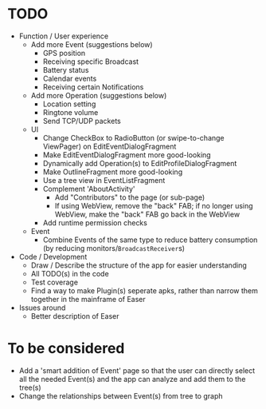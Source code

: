 TODO
=====
* Function / User experience
	* Add more Event (suggestions below)
		* GPS position
		* Receiving specific Broadcast
		* Battery status
		* Calendar events
		* Receiving certain Notifications
	* Add more Operation (suggestions below)
		* Location setting
		* Ringtone volume
		* Send TCP/UDP packets
	* UI
		* Change CheckBox to RadioButton (or swipe-to-change ViewPager) on EditEventDialogFragment
		* Make EditEventDialogFragment more good-looking
		* Dynamically add Operation(s) to EditProfileDialogFragment
		* Make OutlineFragment more good-looking
		* Use a tree view in EventListFragment
		* Complement 'AboutActivity'
			* Add "Contributors" to the page (or sub-page)
			* If using WebView, remove the "back" FAB; if no longer using WebView, make the "back" FAB go back in the WebView
		* Add runtime permission checks
	* Event
		* Combine Events of the same type to reduce battery consumption (by reducing monitors/`BroadcastReceiver`s)
* Code / Development
	* Draw / Describe the structure of the app for easier understanding
	* All TODO(s) in the code
	* Test coverage
	* Find a way to make Plugin(s) seperate apks, rather than narrow them together in the mainframe of Easer
* Issues around
	* Better description of Easer

To be considered
=======
* Add a 'smart addition of Event' page so that the user can directly select all the needed Event(s) and the app can analyze and add them to the tree(s)
* Change the relationships between Event(s) from tree to graph

